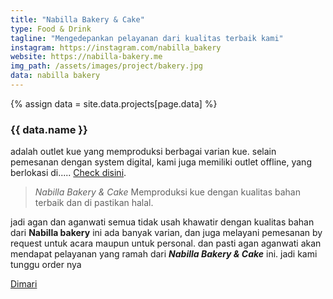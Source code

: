```yaml
---
title: "Nabilla Bakery & Cake"
type: Food & Drink
tagline: "Mengedepankan pelayanan dari kualitas terbaik kami"
instagram: https://instagram.com/nabilla_bakery
website: https://nabilla-bakery.me
img_path: /assets/images/project/bakery.jpg
data: nabilla bakery
---  
```

{% assign data = site.data.projects[page.data] %}

### {{ data.name }}

<p class="post-content">
adalah outlet kue yang memproduksi berbagai varian kue.  
selain pemesanan dengan system digital, kami juga memiliki outlet offline,  
yang berlokasi di..... <a href="https://nabilla-bakery.me">Check disini</a>.  
 </p>  

> *Nabilla Bakery & Cake* Memproduksi kue dengan kualitas bahan terbaik dan di pastikan halal.  

  <p class="post-content"> jadi agan dan aganwati semua tidak usah khawatir dengan kualitas bahan dari <b>Nabilla bakery</b> ini  
ada banyak varian, dan juga melayani pemesanan by request untuk acara maupun untuk personal. dan pasti  
agan aganwati akan mendapat pelayanan yang ramah dari <b><em>Nabilla Bakery & Cake</em></b> ini.  
jadi kami tunggu order nya 
 </p>
<a href="{{ data.website }}">Dimari</a>  
